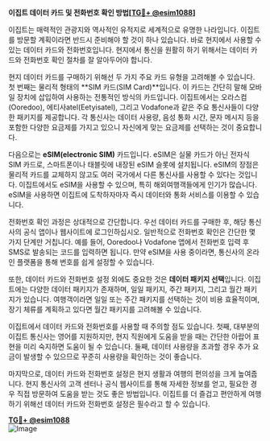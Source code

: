 **이집트 데이터 카드 및 전화번호 확인 방법[[TG💪+ @esim1088](https://t.me/s/esim1088)]**

이집트는 매력적인 관광지와 역사적인 유적지로 세계적으로 유명한 나라입니다. 이집트를 방문할 계획이라면 반드시 준비해야 할 것이 하나 있습니다. 바로 현지에서 사용할 수 있는 데이터 카드와 전화번호입니다. 현지에서 통신을 원활히 하기 위해서는 데이터 카드와 전화번호 확인 절차를 잘 알아두어야 합니다.

현지 데이터 카드를 구매하기 위해선 두 가지 주요 카드 유형을 고려해볼 수 있습니다. 첫 번째는 물리적 형태의 **SIM 카드(SIM Card)**입니다. 이 카드는 간단히 말해 모바일 장치에 삽입하여 사용하는 전통적인 방식의 카드입니다. 이집트에서는 오라스컴(Ooredoo), 에티사atel(Eetyisatel), 그리고 Vodafone과 같은 주요 통신사들이 다양한 패키지를 제공합니다. 각 통신사는 데이터 사용량, 음성 통화 시간, 문자 메시지 등을 포함한 다양한 요금제를 가지고 있으니 자신에게 맞는 요금제를 선택하는 것이 중요합니다.

다음으로는 **eSIM(electronic SIM)** 카드입니다. eSIM은 실물 카드가 아닌 전자식 SIM 카드로, 스마트폰이나 태블릿에 내장된 eSIM 슬롯에 설치됩니다. eSIM의 장점은 물리적 카드를 교체하지 않고도 여러 국가에서 다른 통신사를 사용할 수 있다는 것입니다. 이집트에서도 eSIM을 사용할 수 있으며, 특히 해외여행객들에게 인기가 많습니다. eSIM을 사용하면 이집트에 도착하자마자 즉시 데이터와 통화 서비스를 이용할 수 있습니다.

전화번호 확인 과정은 상대적으로 간단합니다. 우선 데이터 카드를 구매한 후, 해당 통신사의 공식 앱이나 웹사이트에 로그인하십시오. 일반적으로 전화번호 확인은 간단한 몇 가지 단계만 거칩니다. 예를 들어, Ooredoo나 Vodafone 앱에서 전화번호 입력 후 SMS로 발송되는 코드를 입력하면 됩니다. 만약 eSIM을 사용 중이라면, 통신사의 온라인 플랫폼을 통해 번호를 쉽게 설정할 수 있습니다.

또한, 데이터 카드와 전화번호 설정 외에도 중요한 것은 **데이터 패키지 선택**입니다. 이집트에는 다양한 데이터 패키지가 존재하며, 일일 패키지, 주간 패키지, 그리고 월간 패키지가 있습니다. 여행객이라면 일일 또는 주간 패키지를 선택하는 것이 비용 효율적이며, 장기 체류를 계획하고 있다면 월간 패키지를 고려해볼 수 있습니다.

이집트에서 데이터 카드와 전화번호를 사용할 때 주의할 점도 있습니다. 첫째, 대부분의 이집트 통신사는 영어를 지원하지만, 현지 직원에게 도움을 받을 때는 간단한 아랍어 표현을 미리 숙지하면 도움이 될 수 있습니다. 둘째, 데이터 사용량을 초과할 경우 추가 요금이 발생할 수 있으므로 꾸준히 사용량을 확인하는 것이 좋습니다.

마지막으로, 데이터 카드와 전화번호 설정은 현지 생활과 여행의 편의성을 크게 높여줍니다. 현지 통신사의 고객 센터나 공식 웹사이트를 통해 자세한 정보를 얻고, 필요한 경우 직접 방문하여 도움을 받는 것도 좋은 방법입니다. 이집트를 더 즐겁고 편안하게 여행하기 위해선 데이터 카드와 전화번호 설정은 필수라고 할 수 있습니다.

**[TG💪+ @esim1088](https://t.me/s/esim1088)**  
![Image](https://i.postimg.cc/Y0z9fWf4/image.png)
